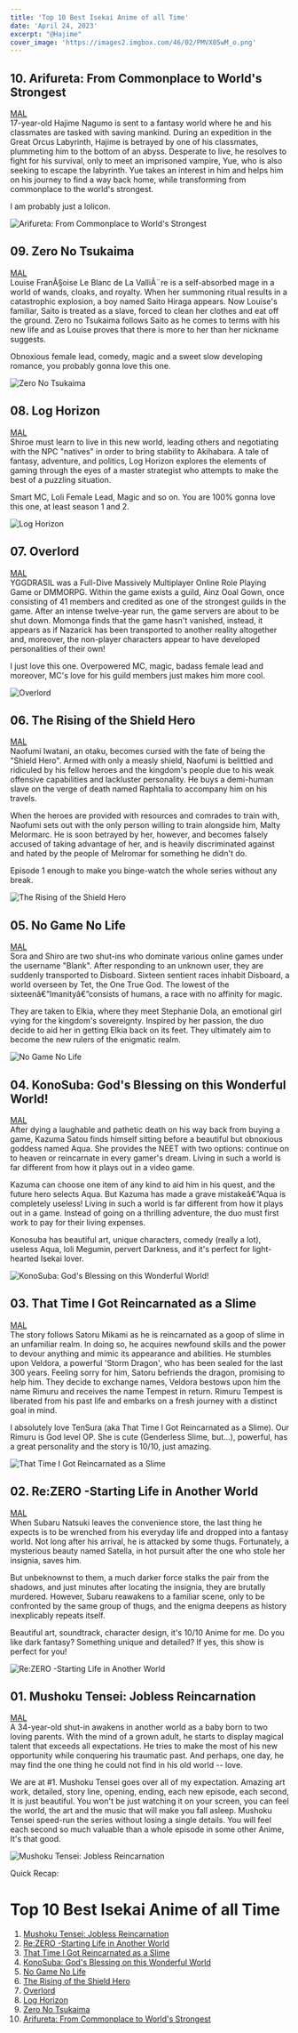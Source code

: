 ```yaml
---
title: 'Top 10 Best Isekai Anime of all Time'
date: 'April 24, 2023'
excerpt: "@Hajime"
cover_image: 'https://images2.imgbox.com/46/02/PMVX05wM_o.png'
---
```

  
<div id="10"></div>

## 10. Arifureta: From Commonplace to World's Strongest 
[MAL](https://myanimelist.net/anime/36882/Arifureta_Shokugyou_de_Sekai_Saikyou)  
17-year-old Hajime Nagumo is sent to a fantasy world where he and his classmates are tasked with saving mankind. During an expedition in the Great Orcus Labyrinth, Hajime is betrayed by one of his classmates, plummeting him to the bottom of an abyss. Desperate to live, he resolves to fight for his survival, only to meet an imprisoned vampire, Yue, who is also seeking to escape the labyrinth. Yue takes an interest in him and helps him on his journey to find a way back home, while transforming from commonplace to the world's strongest.  
  
I am probably just a lolicon.  
  
![Arifureta: From Commonplace to World's Strongest](https://images2.imgbox.com/2d/ff/PCdOd7vD_o.png)
  
<div id="9"></div>

## 09. Zero No Tsukaima 
[MAL](https://myanimelist.net/anime/1195/Zero_no_Tsukaima)  
Louise FranÃ§oise Le Blanc de La ValliÃ¨re is a self-absorbed mage in a world of wands, cloaks, and royalty. When her summoning ritual results in a catastrophic explosion, a boy named Saito Hiraga appears. Now Louise's familiar, Saito is treated as a slave, forced to clean her clothes and eat off the ground. Zero no Tsukaima follows Saito as he comes to terms with his new life and as Louise proves that there is more to her than her nickname suggests.  
  
Obnoxious female lead, comedy, magic and a sweet slow developing romance, you probably gonna love this one.  
  
![Zero No Tsukaima](https://images2.imgbox.com/ee/7c/xgarJCNx_o.png)
  
<div id="8"></div>

## 08. Log Horizon 
[MAL](https://myanimelist.net/anime/17265/Log_Horizon)  
Shiroe must learn to live in this new world, leading others and negotiating with the NPC "natives" in order to bring stability to Akihabara. A tale of fantasy, adventure, and politics, Log Horizon explores the elements of gaming through the eyes of a master strategist who attempts to make the best of a puzzling situation.  
  
Smart MC, Loli Female Lead, Magic and so on. You are 100% gonna love this one, at least season 1 and 2.  
  
![Log Horizon](https://images2.imgbox.com/04/55/UT5Wg0x1_o.png)
  
<div id="7"></div>

## 07. Overlord 
[MAL](https://myanimelist.net/anime/29803/Overlord)  
YGGDRASIL was a Full-Dive Massively Multiplayer Online Role Playing Game or DMMORPG. Within the game exists a guild, Ainz Ooal Gown, once consisting of 41 members and credited as one of the strongest guilds in the game. After an intense twelve-year run, the game servers are about to be shut down. Momonga finds that the game hasn't vanished, instead, it appears as if Nazarick has been transported to another reality altogether and, moreover, the non-player characters appear to have developed personalities of their own!  
  
I just love this one. Overpowered MC, magic, badass female lead and moreover, MC's love for his guild members just makes him more cool.  
  
![Overlord](https://images2.imgbox.com/48/40/t45BT1yP_o.png)
  
<div id="6"></div>

## 06. The Rising of the Shield Hero 
[MAL](https://myanimelist.net/anime/35790/Tate_no_Yuusha_no_Nariagari)  
Naofumi Iwatani, an otaku, becomes cursed with the fate of being the "Shield Hero". Armed with only a measly shield, Naofumi is belittled and ridiculed by his fellow heroes and the kingdom's people due to his weak offensive capabilities and lackluster personality. He buys a demi-human slave on the verge of death named Raphtalia to accompany him on his travels.  
  
When the heroes are provided with resources and comrades to train with, Naofumi sets out with the only person willing to train alongside him, Malty Melormarc. He is soon betrayed by her, however, and becomes falsely accused of taking advantage of her, and is heavily discriminated against and hated by the people of Melromar for something he didn't do.  
  
Episode 1 enough to make you binge-watch the whole series without any break.  
  
![The Rising of the Shield Hero](https://images2.imgbox.com/e4/2f/keANM8XH_o.png)
  
<div id="5"></div>

## 05. No Game No Life 
[MAL](https://myanimelist.net/anime/19815/No_Game_No_Life)  
Sora and Shiro are two shut-ins who dominate various online games under the username "Blank". After responding to an unknown user, they are suddenly transported to Disboard. Sixteen sentient races inhabit Disboard, a world overseen by Tet, the One True God. The lowest of the sixteenâ€”Imanityâ€”consists of humans, a race with no affinity for magic.  
  
They are taken to Elkia, where they meet Stephanie Dola, an emotional girl vying for the kingdom's sovereignty. Inspired by her passion, the duo decide to aid her in getting Elkia back on its feet. They ultimately aim to become the new rulers of the enigmatic realm.  
  
![No Game No Life](https://images2.imgbox.com/11/09/myjxYLUc_o.png)
  
<div id="4"></div>

## 04. KonoSuba: God's Blessing on this Wonderful World! 
[MAL](https://myanimelist.net/anime/30831/Kono_Subarashii_Sekai_ni_Shukufuku_wo)  
After dying a laughable and pathetic death on his way back from buying a game, Kazuma Satou finds himself sitting before a beautiful but obnoxious goddess named Aqua. She provides the NEET with two options: continue on to heaven or reincarnate in every gamer's dream. Living in such a world is far different from how it plays out in a video game.  
  
Kazuma can choose one item of any kind to aid him in his quest, and the future hero selects Aqua. But Kazuma has made a grave mistakeâ€”Aqua is completely useless! Living in such a world is far different from how it plays out in a game. Instead of going on a thrilling adventure, the duo must first work to pay for their living expenses.  
  
Konosuba has beautiful art, unique characters, comedy (really a lot), useless Aqua, loli Megumin, pervert Darkness, and it's perfect for light-hearted Isekai lover.  
  
![KonoSuba: God's Blessing on this Wonderful World!](https://images2.imgbox.com/3e/fd/8XPcKLXT_o.png)
  
<div id="3"></div>

## 03. That Time I Got Reincarnated as a Slime 
[MAL](https://myanimelist.net/anime/37430/Tensei_shitara_Slime_Datta_Ken)  
The story follows Satoru Mikami as he is reincarnated as a goop of slime in an unfamiliar realm. In doing so, he acquires newfound skills and the power to devour anything and mimic its appearance and abilities. He stumbles upon Veldora, a powerful 'Storm Dragon', who has been sealed for the last 300 years. Feeling sorry for him, Satoru befriends the dragon, promising to help him. They decide to exchange names, Veldora bestows upon him the name Rimuru and receives the name Tempest in return. Rimuru Tempest is liberated from his past life and embarks on a fresh journey with a distinct goal in mind.  
  
I absolutely love TenSura (aka That Time I Got Reincarnated as a Slime). Our Rimuru is God level OP. She is cute (Genderless Slime, but...), powerful, has a great personality and the story is 10/10, just amazing.  
  
![That Time I Got Reincarnated as a Slime](https://images2.imgbox.com/bf/59/bLR0nUYD_o.png)
  
<div id="2"></div>

## 02. Re:ZERO -Starting Life in Another World <div id="2"></div>
[MAL](https://myanimelist.net/anime/31240/Re_Zero_kara_Hajimeru_Isekai_Seikatsu)  
When Subaru Natsuki leaves the convenience store, the last thing he expects is to be wrenched from his everyday life and dropped into a fantasy world. Not long after his arrival, he is attacked by some thugs. Fortunately, a mysterious beauty named Satella, in hot pursuit after the one who stole her insignia, saves him.  
  
But unbeknownst to them, a much darker force stalks the pair from the shadows, and just minutes after locating the insignia, they are brutally murdered. However, Subaru reawakens to a familiar scene, only to be confronted by the same group of thugs, and the enigma deepens as history inexplicably repeats itself.  
  
Beautiful art, soundtrack, character design, it's 10/10 Anime for me. Do you like dark fantasy? Something unique and detailed? If yes, this show is perfect for you!  
  
![Re:ZERO -Starting Life in Another World](https://images2.imgbox.com/4d/d0/HKpbfKWb_o.png)
  
<div id="1"></div>

## 01. Mushoku Tensei: Jobless Reincarnation 
[MAL](https://myanimelist.net/anime/39535/Mushoku_Tensei__Isekai_Ittara_Honki_Dasu)  
A 34-year-old shut-in awakens in another world as a baby born to two loving parents. With the mind of a grown adult, he starts to display magical talent that exceeds all expectations. He tries to make the most of his new opportunity while conquering his traumatic past. And perhaps, one day, he may find the one thing he could not find in his old world -- love. 
  
We are at #1. Mushoku Tensei goes over all of my expectation. Amazing art work, detailed, story line, opening, ending, each new episode, each second, It is just beautiful. You won't be just watching it on your screen, you can feel the world, the art and the music that will make you fall asleep. Mushoku Tensei speed-run the series without losing a single details. You will feel each second so much valuable than a whole episode in some other Anime, It's that good.
  
![Mushoku Tensei: Jobless Reincarnation](https://images2.imgbox.com/64/2a/gAmBCa6v_o.png)
  
  
  
Quick Recap:
  
# Top 10 Best Isekai Anime of all Time
<ol>
    <li><a href="#1">Mushoku Tensei: Jobless Reincarnation</a></li>
    <li><a href="#2">Re:ZERO -Starting Life in Another World</a></li>
    <li><a href="#3">That Time I Got Reincarnated as a Slime</a></li>
    <li><a href="#4">KonoSuba: God's Blessing on this Wonderful World</a></li>
    <li><a href="#5">No Game No Life</a></li>
    <li><a href="#6">The Rising of the Shield Hero</a></li>
    <li><a href="#7">Overlord</a></li>
    <li><a href="#8">Log Horizon</a></li>
    <li><a href="#9">Zero No Tsukaima</a></li>
    <li><a href="#10">Arifureta: From Commonplace to World's Strongest</a></li>
</ol>
